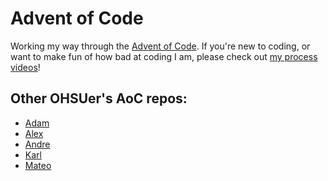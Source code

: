 # Advent of Code

Working my way through the [Advent of Code](https://adventofcode.com/2020). If you're new
to coding, or want to make fun of how bad at coding I am, please check out 
[my process videos](https://www.youtube.com/channel/UCPXS4e-8v1h13zUv8v0ot3w)!

## Other OHSUer's AoC repos:
 * [Adam](https://github.com/adam-filipowicz/Advent-of-Code)
 * [Alex](https://github.com/alexandra1249/Advent-of-Code-2021)
 * [Andre](https://github.com/ADagostin/AoC_2021_Python)
 * [Karl](https://github.com/ksyoungnm/aoc)
 * [Mateo](https://github.com/Mateo-Lopez-Espejo/avdent_of_code)